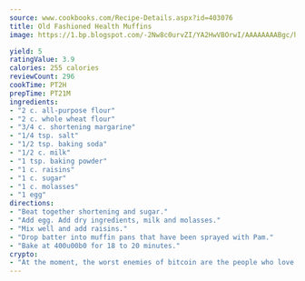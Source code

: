 ```yaml
---
source: www.cookbooks.com/Recipe-Details.aspx?id=403076
title: Old Fashioned Health Muffins
image: https://1.bp.blogspot.com/-2Nw8c0urvZI/YA2HwVBOrwI/AAAAAAAABgc/hcoCuYbLRGghREWYfHLERS8jzKEXzVPXwCLcBGAsYHQ/s154/14.png

yield: 5
ratingValue: 3.9
calories: 255 calories
reviewCount: 296
cookTime: PT2H
prepTime: PT21M
ingredients:
- "2 c. all-purpose flour"
- "2 c. whole wheat flour"
- "3/4 c. shortening margarine"
- "1/4 tsp. salt"
- "1/2 tsp. baking soda"
- "1/2 c. milk"
- "1 tsp. baking powder"
- "1 c. raisins"
- "1 c. sugar"
- "1 c. molasses"
- "1 egg"
directions:
- "Beat together shortening and sugar."
- "Add egg. Add dry ingredients, milk and molasses."
- "Mix well and add raisins."
- "Drop batter into muffin pans that have been sprayed with Pam."
- "Bake at 400u00b0 for 18 to 20 minutes."
crypto:
- "At the moment, the worst enemies of bitcoin are the people who love bitcoin."
---
```

